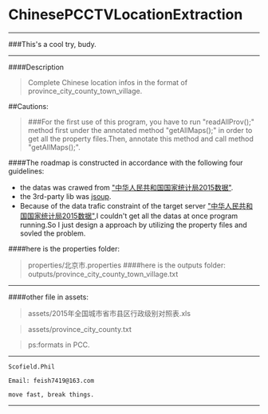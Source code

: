 # ChinesePCCTVLocationExtraction

***
###This's a cool try, budy.

***
####Description
>Complete Chinese location infos in the format of province_city_county_town_village.

##Cautions:
>###For the first use of this program, you have to run "readAllProv();" method first under the annotated method "getAllMaps();" in order to get all the property files.Then, annotate this method and call method "getAllMaps();".


####The roadmap is constructed in accordance with the following four guidelines:

- the datas was crawed from ["中华人民共和国国家统计局2015数据"](http://www.stats.gov.cn/tjsj/tjbz/tjyqhdmhcxhfdm/2015/index.html).
- the 3rd-party lib was [jsoup](http://www.open-open.com/jsoup/).
- Because of the data trafic constraint of the target server ["中华人民共和国国家统计局2015数据"](),I couldn't get all the datas at once program running.So I just design a approach by utilizing the property files and sovled the problem.

####here is the properties folder:
>properties/北京市.properties
####here is the outputs folder:
>outputs/province_city_county_town_village.txt

***
####other file in assets:
>assets/2015年全国城市省市县区行政级别对照表.xls

>assets/province_city_county.txt

>ps:formats in PCC.

***
```
Scofield.Phil

Email: feish7419@163.com

move fast, break things.
```

***











